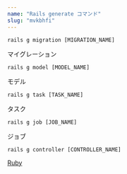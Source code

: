 ```yaml
---
name: "Rails generate コマンド"
slug: "mvkbhfi"
---
```


```
rails g migration [MIGRATION_NAME]
```

マイグレーション

```
rails g model [MODEL_NAME]
```

モデル

```
rails g task [TASK_NAME]
```

タスク

```
rails g job [JOB_NAME]
```

ジョブ

```
rails g controller [CONTROLLER_NAME]
```

[Ruby](https://hackersheet.com/rrombjd/sheets/ovxbnoj)

